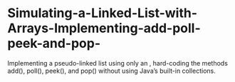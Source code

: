 # Simulating-a-Linked-List-with-Arrays-Implementing-add-poll-peek-and-pop-
Implementing a pseudo-linked list using only an , hard-coding the methods add(), poll(), peek(), and pop()  without using Java’s built-in collections.
